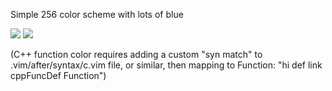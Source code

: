 Simple 256 color scheme with lots of blue

<img src=http://i.imgur.com/DONyvVh.png>
<img src=http://i.imgur.com/rR1iedo.png>


(C++ function color requires adding a custom "syn match" to .vim/after/syntax/c.vim file, or similar, then mapping to Function: "hi def link cppFuncDef Function")



